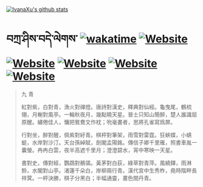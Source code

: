[![IvanaXu's github stats](https://github-readme-stats.vercel.app/api?username=IvanaXu&theme=shadow_red)](https://github.com/anuraghazra/github-readme-stats)
# བཀྲ་ཤིས་བདེ་ལེགས་	[![wakatime](https://wakatime.com/badge/user/5043ee4a-e361-4607-9d47-d557f2005d05.svg)](https://wakatime.com/@5043ee4a-e361-4607-9d47-d557f2005d05)	[![Website](https://img.shields.io/website?label=&up_color=orange&up_message=Tianchi&url=https%3A%2F%2Fshields.io)](https://tianchi.aliyun.com/home/science/scienceDetail?userId=1095279182618)	[![Website](https://img.shields.io/website?label=&up_color=green&up_message=Yuque&url=https%3A%2F%2Fshields.io)](https://www.yuque.com/ivanaxu)	[![Website](https://img.shields.io/website?label=&up_color=yellow&up_message=Leetcode&url=https%3A%2F%2Fshields.io)](https://leetcode.cn/u/ivanaxu)	[![Website](https://img.shields.io/website?label=&up_color=violet&up_message=AIstudio&url=https%3A%2F%2Fshields.io)](https://aistudio.baidu.com/aistudio/personalcenter/thirdview/979775)	[![Website](https://img.shields.io/website?label=&up_color=red&up_message=Gitee&url=https%3A%2F%2Fshields.io)](https://gitee.com/IvanaXu)
> 九 青
> 
> 紅對紫，白對青，漁火對禪燈。唐詩對漢史，釋典對仙經。龜曳尾，鶴梳翎，月榭對風亭。一輪秋夜月，幾點曉天星。晉士只知山簡醉，楚人誰識屈原醒。繡倦佳人，慵把鴛鴦文作枕；吮毫畫者，思將孔雀寫爲屏。
> 
> 行對坐，醉對醒，佩紫對紆青。棋枰對筆架，雨雪對雷霆。狂蛺蝶，小蜻蜓，水岸對沙汀。天台孫綽賦，劍閣孟陽銘。傳信子卿千里雁，照書車胤一囊螢。冉冉白雲，夜半高遮千里月；澄澄碧水，宵中寒映一天星。
> 
> 書對史，傳對經，鸚鵡對鶺鴒。黃茅對白荻，綠草對青萍。風繞鐸，雨淋鈴，水閣對山亭。渚蓮千朵白，岸柳兩行青。漢代宮中生秀柞，堯時階畔長祥蓂。一枰決勝，棋子分黑白；半幅通靈，畫色間丹青。
>
